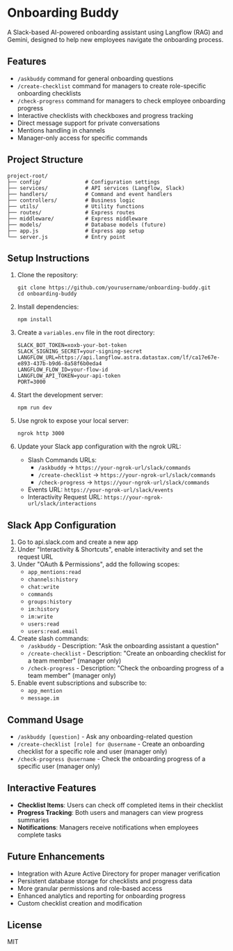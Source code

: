 # Onboarding Buddy

A Slack-based AI-powered onboarding assistant using Langflow (RAG) and Gemini, designed to help new employees navigate the onboarding process.

## Features

- `/askbuddy` command for general onboarding questions
- `/create-checklist` command for managers to create role-specific onboarding checklists
- `/check-progress` command for managers to check employee onboarding progress
- Interactive checklists with checkboxes and progress tracking
- Direct message support for private conversations
- Mentions handling in channels
- Manager-only access for specific commands

## Project Structure

```
project-root/
├── config/              # Configuration settings
├── services/            # API services (Langflow, Slack)
├── handlers/            # Command and event handlers
├── controllers/         # Business logic
├── utils/               # Utility functions
├── routes/              # Express routes
├── middleware/          # Express middleware
├── models/              # Database models (future)
├── app.js               # Express app setup
└── server.js            # Entry point
```

## Setup Instructions

1. Clone the repository:
   ```
   git clone https://github.com/yourusername/onboarding-buddy.git
   cd onboarding-buddy
   ```

2. Install dependencies:
   ```
   npm install
   ```

3. Create a `variables.env` file in the root directory:
   ```
   SLACK_BOT_TOKEN=xoxb-your-bot-token
   SLACK_SIGNING_SECRET=your-signing-secret
   LANGFLOW_URL=https://api.langflow.astra.datastax.com/lf/ca17e67e-e893-437b-b9d6-8a58f6b0eda4
   LANGFLOW_FLOW_ID=your-flow-id
   LANGFLOW_API_TOKEN=your-api-token
   PORT=3000
   ```

4. Start the development server:
   ```
   npm run dev
   ```

5. Use ngrok to expose your local server:
   ```
   ngrok http 3000
   ```

6. Update your Slack app configuration with the ngrok URL:
   - Slash Commands URLs: 
     - `/askbuddy` -> `https://your-ngrok-url/slack/commands`
     - `/create-checklist` -> `https://your-ngrok-url/slack/commands`
     - `/check-progress` -> `https://your-ngrok-url/slack/commands`
   - Events URL: `https://your-ngrok-url/slack/events`
   - Interactivity Request URL: `https://your-ngrok-url/slack/interactions`

## Slack App Configuration

1. Go to api.slack.com and create a new app
2. Under "Interactivity & Shortcuts", enable interactivity and set the request URL
3. Under "OAuth & Permissions", add the following scopes:
   - `app_mentions:read`
   - `channels:history`
   - `chat:write`
   - `commands`
   - `groups:history`
   - `im:history`
   - `im:write`
   - `users:read`
   - `users:read.email`
4. Create slash commands:
   - `/askbuddy` - Description: "Ask the onboarding assistant a question"
   - `/create-checklist` - Description: "Create an onboarding checklist for a team member" (manager only)
   - `/check-progress` - Description: "Check the onboarding progress of a team member" (manager only)
5. Enable event subscriptions and subscribe to:
   - `app_mention`
   - `message.im`

## Command Usage

- `/askbuddy [question]` - Ask any onboarding-related question
- `/create-checklist [role] for @username` - Create an onboarding checklist for a specific role and user (manager only)
- `/check-progress @username` - Check the onboarding progress of a specific user (manager only)

## Interactive Features

- **Checklist Items**: Users can check off completed items in their checklist
- **Progress Tracking**: Both users and managers can view progress summaries
- **Notifications**: Managers receive notifications when employees complete tasks

## Future Enhancements

- Integration with Azure Active Directory for proper manager verification
- Persistent database storage for checklists and progress data
- More granular permissions and role-based access
- Enhanced analytics and reporting for onboarding progress
- Custom checklist creation and modification

## License

MIT